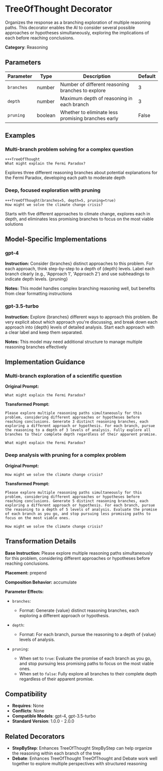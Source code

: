 # TreeOfThought Decorator

Organizes the response as a branching exploration of multiple reasoning paths. This decorator enables the AI to consider several possible approaches or hypotheses simultaneously, exploring the implications of each before reaching conclusions.

**Category**: Reasoning

## Parameters

| Parameter | Type | Description | Default |
|-----------|------|-------------|--------|
| `branches` | number | Number of different reasoning branches to explore | 3 |
| `depth` | number | Maximum depth of reasoning in each branch | 3 |
| `pruning` | boolean | Whether to eliminate less promising branches early | False |

## Examples

### Multi-branch problem solving for a complex question

```
+++TreeOfThought
What might explain the Fermi Paradox?
```

Explores three different reasoning branches about potential explanations for the Fermi Paradox, developing each path to moderate depth

### Deep, focused exploration with pruning

```
+++TreeOfThought(branches=5, depth=5, pruning=true)
How might we solve the climate change crisis?
```

Starts with five different approaches to climate change, explores each in depth, and eliminates less promising branches to focus on the most viable solutions

## Model-Specific Implementations

### gpt-4

**Instruction:** Consider {branches} distinct approaches to this problem. For each approach, think step-by-step to a depth of {depth} levels. Label each branch clearly (e.g., 'Approach 1', 'Approach 2') and use subheadings to indicate depth levels. {pruning}

**Notes:** This model handles complex branching reasoning well, but benefits from clear formatting instructions

### gpt-3.5-turbo

**Instruction:** Explore {branches} different ways to approach this problem. Be very explicit about which approach you're discussing, and break down each approach into {depth} levels of detailed analysis. Start each approach with a clear label and keep them separated.

**Notes:** This model may need additional structure to manage multiple reasoning branches effectively


## Implementation Guidance

### Multi-branch exploration of a scientific question

**Original Prompt:**
```
What might explain the Fermi Paradox?
```

**Transformed Prompt:**
```
Please explore multiple reasoning paths simultaneously for this problem, considering different approaches or hypotheses before reaching conclusions. Generate 3 distinct reasoning branches, each exploring a different approach or hypothesis. For each branch, pursue the reasoning to a depth of 3 levels of analysis. Fully explore all branches to their complete depth regardless of their apparent promise.

What might explain the Fermi Paradox?
```

### Deep analysis with pruning for a complex problem

**Original Prompt:**
```
How might we solve the climate change crisis?
```

**Transformed Prompt:**
```
Please explore multiple reasoning paths simultaneously for this problem, considering different approaches or hypotheses before reaching conclusions. Generate 5 distinct reasoning branches, each exploring a different approach or hypothesis. For each branch, pursue the reasoning to a depth of 5 levels of analysis. Evaluate the promise of each branch as you go, and stop pursuing less promising paths to focus on the most viable ones.

How might we solve the climate change crisis?
```

## Transformation Details

**Base Instruction:** Please explore multiple reasoning paths simultaneously for this problem, considering different approaches or hypotheses before reaching conclusions.

**Placement:** prepend

**Composition Behavior:** accumulate

**Parameter Effects:**

- `branches`:
  - Format: Generate {value} distinct reasoning branches, each exploring a different approach or hypothesis.

- `depth`:
  - Format: For each branch, pursue the reasoning to a depth of {value} levels of analysis.

- `pruning`:
  - When set to `true`: Evaluate the promise of each branch as you go, and stop pursuing less promising paths to focus on the most viable ones.
  - When set to `false`: Fully explore all branches to their complete depth regardless of their apparent promise.

## Compatibility

- **Requires**: None
- **Conflicts**: None
- **Compatible Models**: gpt-4, gpt-3.5-turbo
- **Standard Version**: 1.0.0 - 2.0.0

## Related Decorators

- **StepByStep**: Enhances TreeOfThought StepByStep can help organize the reasoning within each branch of the tree
- **Debate**: Enhances TreeOfThought TreeOfThought and Debate work well together to explore multiple perspectives with structured reasoning

